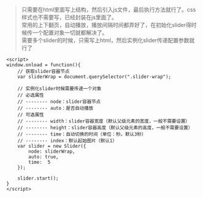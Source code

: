 >只需要在html里面写上结构，然后引入js文件，最后执行方法就行了。css样式也不需要写，已经封装在js里面了。  
>常用的上下翻页，自动播放，播放间隔时间都弄好了，在初始化slider得时候传一个配置对象一切就都解决了。  
>需要多个slider的时候，只需写上html，然后实例化slider传递配置参数就行了  

```
<script>
window.onload = function(){
    // 获取slider容器节点
    var sliderWrap = document.querySelector(".slider-wrap");
    
    // 实例化slider时候需要传递一个对象
    // 必选属性
    // -------- node：slider容器节点
    // -------- auto：是否自动播放
    // 可选属性
    // -------- width：slider容器宽度（默认父级元素的宽度，一般不需要设置）
    // -------- height：slider容器高度（默认父级元素的高度，一般不需要设置）
    // -------- time：自动切换的时间（单位：秒。默认3秒）
    // -------- index：默认起始图片（默认1）
    var slider = new Slider({
        node: sliderWrap,
        auto: true,
        time:  5
    });
    
    slider.start();
}
</script>
```
